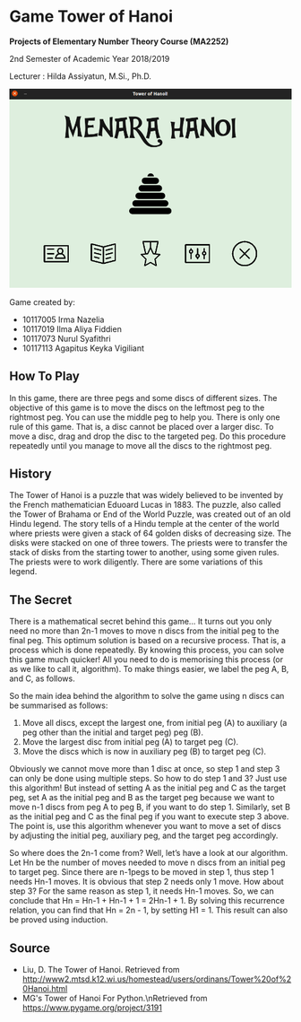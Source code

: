 # Game Tower of Hanoi

**Projects of Elementary Number Theory Course (MA2252)**

2nd Semester of Academic Year 2018/2019


Lecturer : Hilda Assiyatun, M.Si., Ph.D.

![alt text](doc/menu.png "Main Menu")

Game created by:
* 10117005 Irma Nazelia
* 10117019 Ilma Aliya Fiddien
* 10117073 Nurul Syafithri
* 10117113 Agapitus Keyka Vigiliant


## How To Play

In this game, there are three pegs and some discs of different sizes. The objective of this game is to move the discs on the leftmost peg to the rightmost peg. You can use the middle peg to help you. There is only one rule of this game. That is, a disc cannot be placed over a larger disc. To move a disc, drag and drop the disc to the targeted peg. Do this procedure repeatedly until you manage to move all the discs to the rightmost peg.


## History

The Tower of Hanoi is a puzzle that was widely believed to be invented by the French mathematician Eduoard Lucas in 1883. The puzzle, also called the Tower of Brahama or End of the World Puzzle, was created out of an old Hindu legend. The story tells of a Hindu temple at the center of the world where priests were given a stack of 64 golden disks of decreasing size. The disks were stacked on one of three towers. The priests were to transfer the stack of disks from the starting tower to another, using some given rules. The priests were to work diligently. There are some variations of this legend.


## The Secret

There is a mathematical secret behind this game… It turns out you only need no more than 2n-1 moves to move n discs from the initial peg to the final peg. This optimum solution is based on a recursive process. That is, a process which is done repeatedly. By knowing this process, you can solve this game much quicker! All you need to do is memorising this process (or as we like to call it, algorithm). To make things easier, we label the peg A, B, and C, as follows.

So the main idea behind the algorithm to solve the game using n discs can be summarised as follows:
1. Move all discs, except the largest one, from initial peg (A) to auxiliary (a peg other than the initial and target peg) peg (B).
2. Move the largest disc from initial peg (A) to target peg (C).
3. Move the discs which is now in auxiliary peg (B) to target peg (C).

Obviously we cannot move more than 1 disc at once, so step 1 and step 3 can only be done using multiple steps. So how to do step 1 and 3? Just use this algorithm! But instead of setting A as the initial peg and C as the target peg, set A as the initial peg and B as the target peg because we want to move n-1 discs from peg A to peg B, if you want to do step 1. Similarly, set B as the initial peg and C as the final peg if you want to execute step 3 above. The point is, use this algorithm whenever you want to move a set of discs by adjusting the initial peg, auxiliary peg, and the target peg accordingly.
                   
So where does the 2n-1 come from? Well, let’s have a look at our algorithm. Let Hn be the number of moves needed to move n discs from an initial peg to target peg. Since there are n-1pegs to be moved in step 1, thus step 1 needs Hn-1 moves. It is obvious that step 2 needs only 1 move. How about step 3? For the same reason as step 1, it needs Hn-1 moves. So, we can conclude that Hn = Hn-1 + Hn-1 + 1 = 2Hn-1 + 1. By solving this recurrence relation, you can find that Hn = 2n - 1, by setting H1 = 1. This result can also be proved using induction.


## Source
* Liu, D. The Tower of Hanoi. Retrieved from http://www2.mtsd.k12.wi.us/homestead/users/ordinans/Tower%20of%20Hanoi.html
* MG's Tower of Hanoi For Python.\nRetrieved from https://www.pygame.org/project/3191
